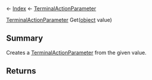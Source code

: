 ← [Index](Api-Index) ← [TerminalActionParameter](Sandbox.ModAPI.Ingame.TerminalActionParameter)

[TerminalActionParameter](Sandbox.ModAPI.Ingame.TerminalActionParameter) Get([object](System.Object) value)

## Summary

Creates a [TerminalActionParameter](Sandbox.ModAPI.Ingame.TerminalActionParameter) from the given value.

## Returns



